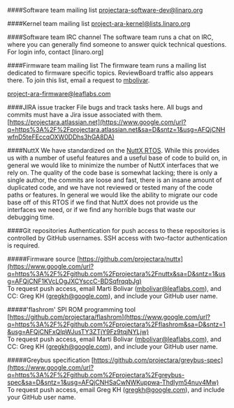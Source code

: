 ####Software team mailing list
[projectara-software-dev@linaro.org](mailto:projectara-software-dev@linaro.org)

####Kernel team mailing list
[project-ara-kernel@lists.linaro.org](mailto:project-ara-kernel@lists.linaro.org)

####Software team IRC channel
The software team runs a chat on IRC, where you can generally find someone
to answer quick technical questions.  
For login info, contact [linaro.org]

####Firmware team mailing list
The firmware team runs a mailing list dedicated to firmware specific topics.
ReviewBoard traffic also appears there. To join this list, email a request to [mbolivar](mailto:mbolivar@leaflabs.com).

[project-ara-firmware@leaflabs.com](mailto:project-ara-firmware@leaflabs.com)

####JIRA issue tracker
File bugs and track tasks here. All bugs and commits must have a Jira
issue associated with them.  
[https://projectara.atlassian.net](https://www.google.com/url?q=https%3A%2F%2Fprojectara.atlassian.net&sa=D&sntz=1&usg=AFQjCNHwfnD5teFEccqOXW0DDhs3hGA8DA)

####NuttX
We have standardized on the
[NuttX RTOS](http://www.google.com/url?q=http%3A%2F%2Fwww.nuttx.org%2F&sa=D&sntz=1&usg=AFQjCNFBq0hbWjXd3PN7pZi7iBcDm8743A). While this provides us with a number of useful features and a useful
base of code to build on, in general we would like to minimize the
number of NuttX interfaces that we rely on. The quality of the code base
is somewhat lacking; there is only a single author, the commits are
loose and fast, there is an insane amount of duplicated code, and we
have not reviewed or tested many of the code paths or features. In
general we would like the ability to migrate our code base off of this
RTOS if we find that NuttX does not provide us the interfaces we need,
or if we find any horrible bugs that waste our debugging time.

####Git repositories
Authentication for push access to these repositories is controlled by
GitHub usernames. SSH access with two-factor authentication is required.

#####Firmware source
[https://github.com/projectara/nuttx](https://www.google.com/url?q=https%3A%2F%2Fgithub.com%2Fprojectara%2Fnuttx&sa=D&sntz=1&usg=AFQjCNF1KVcLOgJXCYsccC-BDSqfrqqbJg)  
    To request push access, email Marti Bolivar
    ([mbolivar@leaflabs.com](mailto:mbolivar@leaflabs.com)), and CC:
    Greg KH ([gregkh@google.com](mailto:gregkh@google.com)), and include your GitHub user name.

#####'flashrom' SPI ROM programming tool
[https://github.com/projectara/flashrom](https://www.google.com/url?q=https%3A%2F%2Fgithub.com%2Fprojectara%2Fflashrom&sa=D&sntz=1&usg=AFQjCNFxQIpWJusTY3ZTjY9Fz9tqjNYLjw)  
    To request push access, email Marti Bolivar
    ([mbolivar@leaflabs.com](mailto:mbolivar@leaflabs.com)), and CC:
    Greg KH ([gregkh@google.com](mailto:gregkh@google.com)), and include your GitHub user name.

#####Greybus specification
[https://github.com/projectara/greybus-spec](https://www.google.com/url?q=https%3A%2F%2Fgithub.com%2Fprojectara%2Fgreybus-spec&sa=D&sntz=1&usg=AFQjCNHSaCwNWKuppwa-ThdIym54nuv4Mw)  
    To request push access, email Greg KH
    ([gregkh@google.com](mailto:gregkh@google.com)), and include your GitHub user name.
